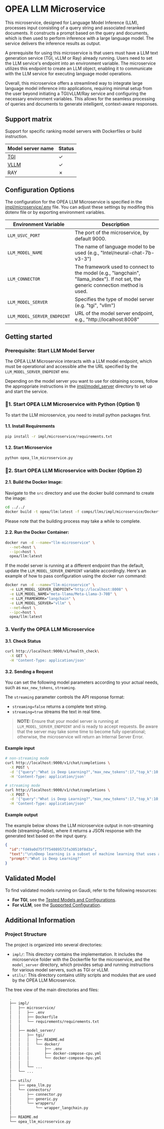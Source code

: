 # OPEA LLM Microservice

This microservice, designed for Language Model Inference (LLM), processes input consisting of a query string and associated reranked documents. It constructs a prompt based on the query and documents, which is then used to perform inference with a large language model. The service delivers the inference results as output.

A prerequisite for using this microservice is that users must have a LLM text generation service (TGI, vLLM or Ray) already running. Users need to set the LLM service's endpoint into an environment variable. The microservice utilizes this endpoint to create an LLM object, enabling it to communicate with the LLM service for executing language model operations.

Overall, this microservice offers a streamlined way to integrate large language model inference into applications, requiring minimal setup from the user beyond initiating a TGI/vLLM/Ray service and configuring the necessary environment variables. This allows for the seamless processing of queries and documents to generate intelligent, context-aware responses.

## Support matrix

Support for specific ranking model servers with Dockerfiles or build instruction.

| Model server name                 |  Status   | 
| ----------------------------------| --------- | 
| [TGI](./impl/model_server/tgi/)   | &#x2713;  | 
| [VLLM](./impl/model_server/vllm/) | &#x2713;  |
| RAY                               | &#x2717;  |


## Configuration Options

The configuration for the OPEA LLM Microservice is specified in the [impl/microservice/.env](impl/microservice/.env) file. You can adjust these settings by modifing this dotenv file or by exporting environment variables.

| Environment Variable            | Description                                                                                                           |
|---------------------------------|-----------------------------------------------------------------------------------------------------------------------|
| `LLM_USVC_PORT`                 | The port of the microservice, by default 9000.                                                                        |
| `LLM_MODEL_NAME`                | The name of language model to be used (e.g., "Intel/neural-chat-7b-v3-3")                                             |
| `LLM_CONNECTOR`                 | The framework used to connect to the model (e.g., "langchain", "llama_index"). If not set, the generic connection method is used. |
| `LLM_MODEL_SERVER`              | Specifies the type of model server (e.g. "tgi", "vllm")                                                               |
| `LLM_MODEL_SERVER_ENDPOINT`     | URL of the model server endpoint, e.g., "http://localhost:8008"                                                       |
## Getting started

### Prerequisite: Start LLM Model Server

The OPEA LLM Microservice interacts with a LLM model endpoint, which must be operational and accessible athe the URL specified by the `LLM_MODEL_SERVER_ENDPOINT` env.

Depending on the model server you want to use for obtaining scores, follow the approppriate instructions in the [impl/model_server](impl/model_server/) directory to set up and start the service. 

### 🚀1. Start OPEA LLM Microservice with Python (Option 1)

To start the LLM microservice, you need to install python packages first.

#### 1.1. Install Requirements

```bash
pip install -r impl/microservice/requirements.txt
```

#### 1.2. Start Microservice 

  ```bash
  python opea_llm_microservice.py
```


### 🚀2. Start OPEA LLM Microservice with Docker (Option 2)

#### 2.1. Build the Docker Image:
Navigate to the `src` directory and use the docker build command to create the image:
```bash
cd ../../
docker build -t opea/llm:latest -f comps/llms/impl/microservice/Dockerfile .
```
Please note that the building process may take a while to complete.

#### 2.2. Run the Docker Container:
```bash
docker run -d --name="llm-microservice" \
  --net=host \
  --ipc=host \
  opea/llm:latest
```

If the model server is running at a different endpoint than the default, update the `LLM_MODEL_SERVER_ENDPOINT` variable accordingly. Here's an example of how to pass configuration using the docker run command:

```bash
docker run -d --name="llm-microservice" \
  -e LLM_MODEL_SERVER_ENDPOINT="http://localhost:8008" \
  -e LLM_MODEL_NAME="meta-llama/Meta-Llama-3-70B" \
  -e LLM_FRAMEWORK="langchain" \
  -e LLM_MODEL_SERVER="vllm" \
  --net=host \
  --ipc=host \
  opea/llm:latest
```

### 3. Verify the OPEA LLM Microservice

#### 3.1. Check Status

```bash
curl http://localhost:9000/v1/health_check\
  -X GET \
  -H 'Content-Type: application/json'
```

####  3.2. Sending a Request

You can set the following model parameters according to your actual needs, such as `max_new_tokens`, `streaming`.

The `streaming` parameter controls the API response format:
 - `streaming=false` returns a complete text string.
 - `streaming=true` streams the text in real time.

> **NOTE:** Ensure that your model server is running at `LLM_MODEL_SERVER_ENDPOINT` and is ready to accept requests. Be aware that the server may take some time to become fully operational; otherwise, the microservice will return an Internal Server Error.

#### Example input

```bash
# non-streaming mode
curl http://localhost:9000/v1/chat/completions \
  -X POST \
  -d '{"query":"What is Deep Learning?","max_new_tokens":17,"top_k":10,"top_p":0.95,"typical_p":0.95,"temperature":0.01,"repetition_penalty":1.03,"streaming":false}' \
  -H 'Content-Type: application/json'
```

```bash
# streaming mode
curl http://localhost:9000/v1/chat/completions \
  -X POST \
  -d '{"query":"What is Deep Learning?","max_new_tokens":17,"top_k":10,"top_p":0.95,"typical_p":0.95,"temperature":0.01,"repetition_penalty":1.03,"streaming":true}' \
  -H 'Content-Type: application/json'
```

#### Example output
The example below shows the LLM microservice output in non-streaming mode (streaming=false), where it returns a JSON response with the generated text based on the input query.

```json
{
  "id":"fd49a0d75f7f54089572fa30510f8d3a",
  "text":"\n\nDeep learning is a subset of machine learning that uses algorithms to learn from data",
  "prompt":"What is Deep Learning?"
}
```

## Validated Model

To find validated models running on Gaudi, refer to the following resources:

 - **For TGI**, see the [Tested Models and Configurations](https://github.com/huggingface/tgi-gaudi/releases#tested-models-and-configurations).
 - **For vLLM**, see the [Supported Configuration](https://github.com/HabanaAI/vllm-fork/releases#Supported-Configurations).


## Additional Information
### Project Structure

The project is organized into several directories:
- `impl/`: This directory contains the implementation. It includes the microservice folder with the Dockerfile for the microservice, and the `model_server` directory, which provides setup and running instructions for various model servers, such as TGI or vLLM.
- `utils/`: This directory contains utility scripts and modules that are used by the OPEA LLM Microservice.

The tree view of the main directories and files:

```bash
  .
  ├── impl/
  │   ├── microservice/
  │   │   ├── .env
  │   │   ├── Dockerfile
  │   │   └── requirements/requirements.txt
  │   │
  │   ├── model_server/
  │   │   ├── tgi/
  │   │   │   ├── README.md
  │   │   │   └── docker/
  │   │   │       ├── .env
  │   │   │       ├── docker-compose-cpu.yml
  │   │   │       └── docker-compose-hpu.yml
  │   │   │  
  │   │   └── ...
  │   └── ...
  │
  ├── utils/
  │   ├── opea_llm.py
  │   └── connectors/
  │       ├── connector.py
  │       ├── generic.py
  │       └── wrappers/
  │           └── wrapper_langchain.py
  │
  ├── README.md
  └── opea_llm_microservice.py
```




